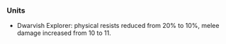  ### Units
   * Dwarvish Explorer: physical resists reduced from 20% to 10%, melee damage increased from 10 to 11.
